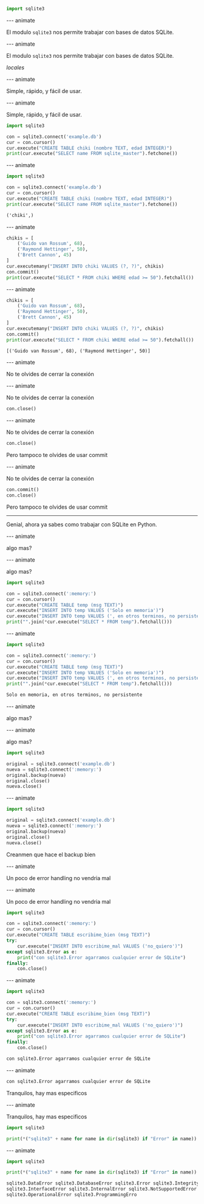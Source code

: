 ```py
import sqlite3
```

--- animate

El modulo `sqlite3` nos permite trabajar con bases de datos SQLite.

--- animate

El modulo `sqlite3` nos permite trabajar con bases de datos SQLite.

_locales_

--- animate

Simple, rápido, y fácil de usar.

--- animate

Simple, rápido, y fácil de usar.

```py
import sqlite3

con = sqlite3.connect('example.db')
cur = con.cursor()
cur.execute("CREATE TABLE chiki (nombre TEXT, edad INTEGER)")
print(cur.execute("SELECT name FROM sqlite_master").fetchone())
```

--- animate

```py
import sqlite3

con = sqlite3.connect('example.db')
cur = con.cursor()
cur.execute("CREATE TABLE chiki (nombre TEXT, edad INTEGER)")
print(cur.execute("SELECT name FROM sqlite_master").fetchone())
```

```txt
('chiki',)
```

--- animate

```py
chikis = [
    ('Guido van Rossum', 68),
    ('Raymond Hettinger', 50),
    ('Brett Cannon', 45)
]
cur.executemany("INSERT INTO chiki VALUES (?, ?)", chikis)
con.commit()
print(cur.execute("SELECT * FROM chiki WHERE edad >= 50").fetchall())
```

--- animate

```py
chikis = [
    ('Guido van Rossum', 68),
    ('Raymond Hettinger', 50),
    ('Brett Cannon', 45)
]
cur.executemany("INSERT INTO chiki VALUES (?, ?)", chikis)
con.commit()
print(cur.execute("SELECT * FROM chiki WHERE edad >= 50").fetchall())
```

```txt
[('Guido van Rossum', 68), ('Raymond Hettinger', 50)]
```

--- animate

No te olvides de cerrar la conexión

--- animate

No te olvides de cerrar la conexión

```py
con.close()
```

--- animate

No te olvides de cerrar la conexión

```py data-id="commit"
con.close()
```

Pero tampoco te olvides de usar commit

--- animate

No te olvides de cerrar la conexión

```py data-id="commit"
con.commit()
con.close()
```

Pero tampoco te olvides de usar commit

---

Genial, ahora ya sabes como trabajar con SQLite en Python.

--- animate

algo mas?

--- animate

algo mas?

```py
import sqlite3

con = sqlite3.connect(':memory:')
cur = con.cursor()
cur.execute("CREATE TABLE temp (msg TEXT)")
cur.execute("INSERT INTO temp VALUES ('Solo en memoria')")
cur.execute("INSERT INTO temp VALUES (', en otros terminos, no persistente')")
print("".join(*cur.execute("SELECT * FROM temp").fetchall()))
```

--- animate

```py
import sqlite3

con = sqlite3.connect(':memory:')
cur = con.cursor()
cur.execute("CREATE TABLE temp (msg TEXT)")
cur.execute("INSERT INTO temp VALUES ('Solo en memoria')")
cur.execute("INSERT INTO temp VALUES (', en otros terminos, no persistente')")
print("".join(*cur.execute("SELECT * FROM temp").fetchall()))
```

```txt
Solo en memoria, en otros terminos, no persistente
```

--- animate

algo mas?

--- animate

algo mas?

```py
import sqlite3

original = sqlite3.connect('example.db')
nueva = sqlite3.connect(':memory:')
original.backup(nueva)
original.close()
nueva.close()
```

--- animate

```py
import sqlite3

original = sqlite3.connect('example.db')
nueva = sqlite3.connect(':memory:')
original.backup(nueva)
original.close()
nueva.close()
```

Creanmen que hace el backup bien

--- animate

Un poco de error handling no vendria mal

--- animate

Un poco de error handling no vendria mal

```py
import sqlite3

con = sqlite3.connect(':memory:')
cur = con.cursor()
cur.execute("CREATE TABLE escribime_bien (msg TEXT)")
try:
    cur.execute("INSERT INTO escribime_mal VALUES ('no_quiero')")
except sqlite3.Error as e:
    print("con sqlite3.Error agarramos cualquier error de SQLite")
finally:
    con.close()
```

--- animate

```py
import sqlite3

con = sqlite3.connect(':memory:')
cur = con.cursor()
cur.execute("CREATE TABLE escribime_bien (msg TEXT)")
try:
    cur.execute("INSERT INTO escribime_mal VALUES ('no_quiero')")
except sqlite3.Error as e:
    print("con sqlite3.Error agarramos cualquier error de SQLite")
finally:
    con.close()
```

```sh
con sqlite3.Error agarramos cualquier error de SQLite
```

--- animate


```sh
con sqlite3.Error agarramos cualquier error de SQLite
```

Tranquilos, hay mas especificos

--- animate

Tranquilos, hay mas especificos

```py
import sqlite3

print(*("sqlite3" + name for name in dir(sqlite3) if "Error" in name))
```

--- animate

```py
import sqlite3

print(*("sqlite3" + name for name in dir(sqlite3) if "Error" in name))
```

```txt
sqlite3.DataError sqlite3.DatabaseError sqlite3.Error sqlite3.IntegrityError
sqlite3.InterfaceError sqlite3.InternalError sqlite3.NotSupportedError
sqlite3.OperationalError sqlite3.ProgrammingErro
```
